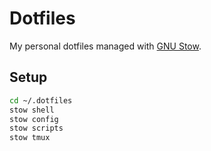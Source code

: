# Dotfiles

My personal dotfiles managed with [GNU Stow](https://www.gnu.org/software/stow/).

## Setup

```bash
cd ~/.dotfiles
stow shell
stow config
stow scripts
stow tmux
